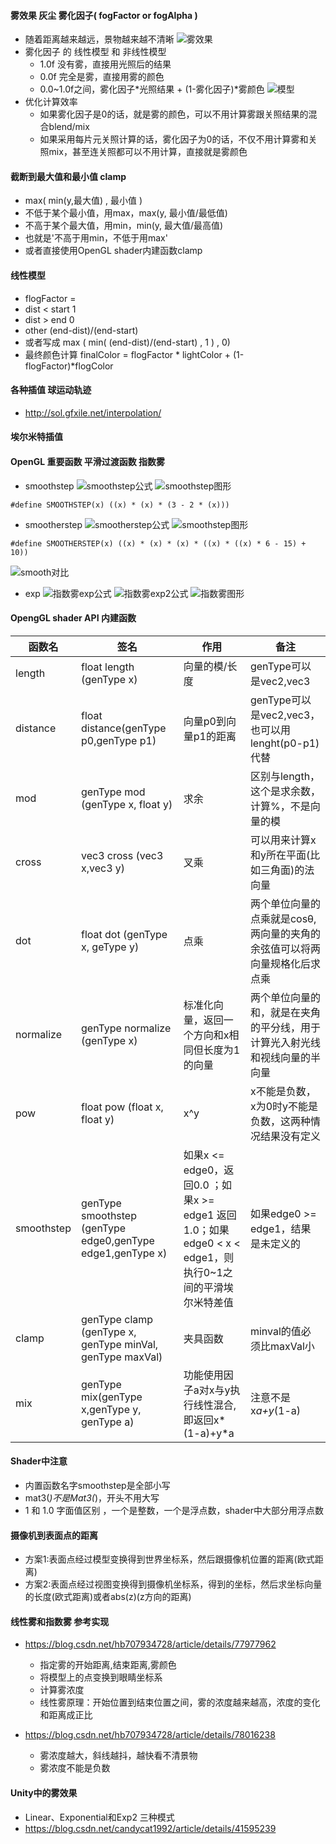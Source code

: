 #### 雾效果 灰尘 雾化因子( fogFactor or fogAlpha )
* 随着距离越来越远，景物越来越不清晰 
![雾效果](雾_古剑奇谭.png)
* 雾化因子 的 线性模型 和 非线性模型
    * 1.0f 没有雾，直接用光照后的结果
    * 0.0f 完全是雾，直接用雾的颜色
    * 0.0~1.0f之间，雾化因子*光照结果 + (1-雾化因子)*雾颜色
![模型](雾化因子模型.png)
* 优化计算效率
    * 如果雾化因子是0的话，就是雾的颜色，可以不用计算雾跟关照结果的混合blend/mix
    * 如果采用每片元关照计算的话，雾化因子为0的话，不仅不用计算雾和关照mix，甚至连关照都可以不用计算，直接就是雾颜色

#### 截断到最大值和最小值 clamp
* max(  min(y,最大值) , 最小值  )
* 不低于某个最小值，用max，max(y, 最小值/最低值)
* 不高于某个最大值，用min，min(y, 最大值/最高值)
* 也就是'不高于用min，不低于用max'
* 或者直接使用OpenGL shader内建函数clamp

#### 线性模型
* flogFactor = 
* dist < start  1
* dist > end    0
* other   (end-dist)/(end-start)
* 或者写成  max ( min( (end-dist)/(end-start) , 1  ) , 0)
* 最终颜色计算 finalColor = flogFactor * lightColor + (1-flogFactor)*flogColor 


#### 各种插值 球运动轨迹
* http://sol.gfxile.net/interpolation/ 

#### 埃尔米特插值

#### OpenGL 重要函数 平滑过渡函数 指数雾
* smoothstep
![smoothstep公式](smoothStep_formula.png)
![smoothstep图形](smoothstep.png)
```
#define SMOOTHSTEP(x) ((x) * (x) * (3 - 2 * (x)))
```
* smootherstep
![smootherstep公式](smootherStep_formula.png)
![smoothstep图形](smootherstep.png)
```
#define SMOOTHERSTEP(x) ((x) * (x) * (x) * ((x) * ((x) * 6 - 15) + 10))
```
![smooth对比](http://sol.gfxile.net/interpolation/smoothstep.gif)

* exp 
![指数雾exp公式](exp_formula.png)
![指数雾exp2公式](exp2_formula.png)
![指数雾图形](exp.png)

#### OpengGL shader API 内建函数

| 函数名 | 签名 | 作用 | 备注 |
| --- | --- | --- | --- |
|length| float length (genType x) | 向量的模/长度 | genType可以是vec2,vec3|
|distance| float distance(genType p0,genType p1)|向量p0到向量p1的距离| genType可以是vec2,vec3，也可以用lenght(p0-p1)代替|
|mod| genType mod (genType x, float y) | 求余  | 区别与length，这个是求余数，计算%，不是向量的模 |
|cross| vec3 cross (vec3 x,vec3 y) | 叉乘 | 可以用来计算x和y所在平面(比如三角面)的法向量| 
|dot| float dot (genType x, geType y)| 点乘 | 两个单位向量的点乘就是cosθ, 两向量的夹角的余弦值可以将两向量规格化后求点乘|
|normalize| genType normalize (genType x) | 标准化向量，返回一个方向和x相同但长度为1的向量 | 两个单位向量的和，就是在夹角的平分线，用于计算光入射光线和视线向量的半向量 |
|pow| float pow (float x, float y) | x^y | x不能是负数，x为0时y不能是负数，这两种情况结果没有定义 |
|smoothstep| genType smoothstep (genType edge0,genType edge1,genType x) |如果x <= edge0，返回0.0 ；如果x >= edge1 返回1.0；如果edge0 < x < edge1，则执行0~1之间的平滑埃尔米特差值|如果edge0 >= edge1，结果是未定义的|
|clamp|genType clamp (genType x, genType minVal, genType maxVal)|夹具函数|minval的值必须比maxVal小|
|mix|genType mix(genType x,genType y, genType a)|功能使用因子a对x与y执行线性混合,即返回x*(1-a)+y*a|注意不是x*a+y*(1-a)|

#### Shader中注意
* 内置函数名字smoothstep是全部小写
* mat3(*)不是Mat3(*)，开头不用大写
* 1 和 1.0 字面值区别 ，一个是整数，一个是浮点数，shader中大部分用浮点数

#### 摄像机到表面点的距离
* 方案1:表面点经过模型变换得到世界坐标系，然后跟摄像机位置的距离(欧式距离)
* 方案2:表面点经过视图变换得到摄像机坐标系，得到的坐标，然后求坐标向量的长度(欧式距离)或者abs(z)(z方向的距离)

#### 线性雾和指数雾 参考实现
* https://blog.csdn.net/hb707934728/article/details/77977962
    * 指定雾的开始距离,结束距离,雾颜色
    * 将模型上的点变换到眼睛坐标系
    * 计算雾浓度
    * 线性雾原理：开始位置到结束位置之间，雾的浓度越来越高，浓度的变化和距离成正比

* https://blog.csdn.net/hb707934728/article/details/78016238
    * 雾浓度越大，斜线越抖，越快看不清景物
    * 雾浓度不能是负数


#### Unity中的雾效果
* Linear、Exponential和Exp2 三种模式
* https://blog.csdn.net/candycat1992/article/details/41595239

